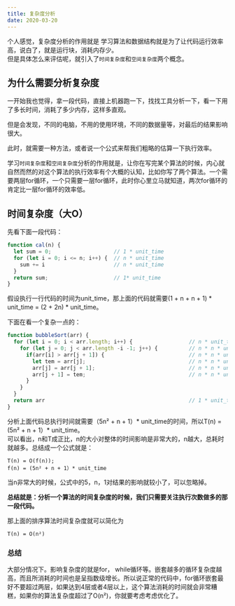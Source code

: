```yaml
---
title: 复杂度分析
date: 2020-03-20
---
```

个人感觉，复杂度分析的作用就是
学习算法和数据结构就是为了让代码运行效率高，说白了，就是运行块，消耗内存少。  
但是具体怎么来评估呢，就引入了`时间复杂度`和`空间复杂度`两个概念。  

## 为什么需要分析复杂度
一开始我也觉得，拿一段代码，直接上机器跑一下，找找工具分析一下，看一下用了多长时间，消耗了多少内存，这样多直观。  

但是会发现，不同的电脑，不用的使用环境，不同的数据量等，对最后的结果影响很大。  

此时，就需要一种方法，或者说一个公式来帮我们粗略的估算一下执行效率。

学习`时间复杂度`和`空间复杂度`分析的作用就是，让你在写完某个算法的时候，内心就自然而然的对这个算法的执行效率有个大概的认知，比如你写了两个算法。一个需要两层for循环，一个只需要一层for循环，此时你心里立马就知道，两次for循环的肯定比一层for循环的效率低。

 ## 时间复杂度（大O）
先看下面一段代码：
```js
function cal(n) {
  let sum = 0;                    // 1 * unit_time
  for (let i = 0; i <= n; i++) {  // n * unit_time
    sum += i                      // n * unit_time
  }
  return sum;                     // 1* unit_time
}
```
假设执行一行代码的时间为unit_time，那上面的代码就需要(1 + n + n + 1) * unit_time = (2 + 2n) * unit_time。

下面在看一个复杂一点的：
```js
function bubbleSort(arr) {
  for (let i = 0; i < arr.length; i++) {                  // n * unit_time
    for (let j = 0; j < arr.length -i -1; j++) {          // n * n * unit_time
      if(arr[i] > arr[j + 1]) {                           // n * n * unit_time
        let tem = arr[j];                                 // n * n * unit_time
        arr[j] = arr[j + 1];                              // n * n * unit_time
        arr[j + 1] = tem;                                 // n * n * unit_time
      }
    }
  }
  return arr                                              // 1 * unit_time
}
```
分析上面代码总执行时间就需要（5n² + n + 1）* unit_time的时间，所以T(n) = (5n² + n + 1）* unit_time。  
可以看出，n和T成正比，n的大小对整体的时间影响是非常大的，n越大，总耗时就越多。总结成一个公式就是：  
```
T(n) = O(f(n));
f(n) = (5n² + n + 1）* unit_time
```
当n非常大的时候，公式中的5，n，1对结果的影响就较小了，可以忽略掉。   

**总结就是：分析一个算法的时间复杂度的时候，我们只需要关注执行次数做多的那一段代码。**    

那上面的排序算法时间复杂度就可以简化为
```
T(n) = O(n²)
```

### 总结
大部分情况下。影响复杂度的就是for， while循环等。嵌套越多的循环复杂度越高，而且所消耗的时间也是呈指数级增长。所以说正常的代码中，for循环嵌套最好不要超过两层，如果达到4层或者4层以上，这个算法消耗的时间就会非常糟糕，如果你的算法复杂度超过了O(n²)，你就要考虑考虑优化了。